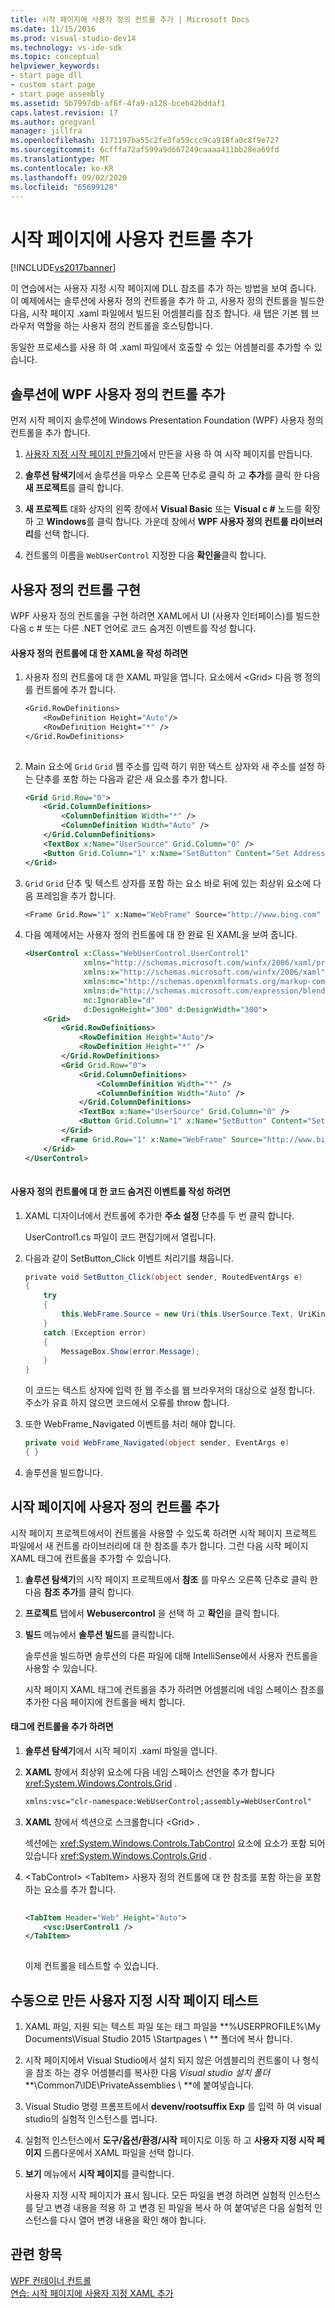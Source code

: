 ```yaml
---
title: 시작 페이지에 사용자 정의 컨트롤 추가 | Microsoft Docs
ms.date: 11/15/2016
ms.prod: visual-studio-dev14
ms.technology: vs-ide-sdk
ms.topic: conceptual
helpviewer_keywords:
- start page dll
- custom start page
- start page assembly
ms.assetid: 5b7997db-af6f-4fa9-a128-bceb42bddaf1
caps.latest.revision: 17
ms.author: gregvanl
manager: jillfra
ms.openlocfilehash: 1171197ba55c2fe3fa59ccc9ca918fa0c8f9e727
ms.sourcegitcommit: 6cfffa72af599a9d667249caaaa411bb28ea69fd
ms.translationtype: MT
ms.contentlocale: ko-KR
ms.lasthandoff: 09/02/2020
ms.locfileid: "65699128"
---
```

# <a name="adding-user-control-to-the-start-page"></a>시작 페이지에 사용자 컨트롤 추가
[!INCLUDE[vs2017banner](../includes/vs2017banner.md)]

이 연습에서는 사용자 지정 시작 페이지에 DLL 참조를 추가 하는 방법을 보여 줍니다. 이 예제에서는 솔루션에 사용자 정의 컨트롤을 추가 하 고, 사용자 정의 컨트롤을 빌드한 다음, 시작 페이지 .xaml 파일에서 빌드된 어셈블리를 참조 합니다. 새 탭은 기본 웹 브라우저 역할을 하는 사용자 정의 컨트롤을 호스팅합니다.  
  
 동일한 프로세스를 사용 하 여 .xaml 파일에서 호출할 수 있는 어셈블리를 추가할 수 있습니다.  
  
## <a name="adding-a-wpf-user-control-to-the-solution"></a>솔루션에 WPF 사용자 정의 컨트롤 추가  
 먼저 시작 페이지 솔루션에 Windows Presentation Foundation (WPF) 사용자 정의 컨트롤을 추가 합니다.  
  
1. [사용자 지정 시작 페이지 만들기](../extensibility/creating-a-custom-start-page.md)에서 만든을 사용 하 여 시작 페이지를 만듭니다.  
  
2. **솔루션 탐색기**에서 솔루션을 마우스 오른쪽 단추로 클릭 하 고 **추가**를 클릭 한 다음 **새 프로젝트**를 클릭 합니다.  
  
3. **새 프로젝트** 대화 상자의 왼쪽 창에서 **Visual Basic** 또는 **Visual c #** 노드를 확장 하 고 **Windows**를 클릭 합니다. 가운데 창에서 **WPF 사용자 정의 컨트롤 라이브러리**를 선택 합니다.  
  
4. 컨트롤의 이름을 `WebUserControl` 지정한 다음 **확인을**클릭 합니다.  
  
## <a name="implementing-the-user-control"></a>사용자 정의 컨트롤 구현  
 WPF 사용자 정의 컨트롤을 구현 하려면 XAML에서 UI (사용자 인터페이스)를 빌드한 다음 c # 또는 다른 .NET 언어로 코드 숨겨진 이벤트를 작성 합니다.  
  
#### <a name="to-write-the-xaml-for-the-user-control"></a>사용자 정의 컨트롤에 대 한 XAML을 작성 하려면  
  
1. 사용자 정의 컨트롤에 대 한 XAML 파일을 엽니다. 요소에서 \<Grid> 다음 행 정의를 컨트롤에 추가 합니다.  
  
    ```vb  
    <Grid.RowDefinitions>  
        <RowDefinition Height="Auto"/>  
        <RowDefinition Height="*" />  
    </Grid.RowDefinitions>  
  
    ```  
  
2. Main 요소에 `Grid` `Grid` 웹 주소를 입력 하기 위한 텍스트 상자와 새 주소를 설정 하는 단추를 포함 하는 다음과 같은 새 요소를 추가 합니다.  
  
    ```xml  
    <Grid Grid.Row="0">  
        <Grid.ColumnDefinitions>  
            <ColumnDefinition Width="*" />  
            <ColumnDefinition Width="Auto" />  
        </Grid.ColumnDefinitions>  
        <TextBox x:Name="UserSource" Grid.Column="0" />  
        <Button Grid.Column="1" x:Name="SetButton" Content="Set Address" Click="SetButton_Click" />  
    </Grid>  
    ```  
  
3. `Grid` `Grid` 단추 및 텍스트 상자를 포함 하는 요소 바로 뒤에 있는 최상위 요소에 다음 프레임을 추가 합니다.  
  
    ```vb  
    <Frame Grid.Row="1" x:Name="WebFrame" Source="http://www.bing.com" Navigated="WebFrame_Navigated" />  
    ```  
  
4. 다음 예제에서는 사용자 정의 컨트롤에 대 한 완료 된 XAML을 보여 줍니다.  
  
    ```xml  
    <UserControl x:Class="WebUserControl.UserControl1"  
                 xmlns="http://schemas.microsoft.com/winfx/2006/xaml/presentation"  
                 xmlns:x="http://schemas.microsoft.com/winfx/2006/xaml"  
                 xmlns:mc="http://schemas.openxmlformats.org/markup-compatibility/2006"   
                 xmlns:d="http://schemas.microsoft.com/expression/blend/2008"   
                 mc:Ignorable="d"   
                 d:DesignHeight="300" d:DesignWidth="300">  
        <Grid>  
            <Grid.RowDefinitions>  
                <RowDefinition Height="Auto"/>  
                <RowDefinition Height="*" />  
            </Grid.RowDefinitions>  
            <Grid Grid.Row="0">  
                <Grid.ColumnDefinitions>  
                    <ColumnDefinition Width="*" />  
                    <ColumnDefinition Width="Auto" />  
                </Grid.ColumnDefinitions>  
                <TextBox x:Name="UserSource" Grid.Column="0" />  
                <Button Grid.Column="1" x:Name="SetButton" Content="Set Address" Click="SetButton_Click" />  
            </Grid>  
            <Frame Grid.Row="1" x:Name="WebFrame" Source="http://www.bing.com" Navigated="WebFrame_Navigated" />  
        </Grid>  
    </UserControl>  
  
    ```  
  
#### <a name="to-write-the-code-behind-events-for-the-user-control"></a>사용자 정의 컨트롤에 대 한 코드 숨겨진 이벤트를 작성 하려면  
  
1. XAML 디자이너에서 컨트롤에 추가한 **주소 설정** 단추를 두 번 클릭 합니다.  
  
     UserControl1.cs 파일이 코드 편집기에서 열립니다.  
  
2. 다음과 같이 SetButton_Click 이벤트 처리기를 채웁니다.  
  
    ```csharp  
    private void SetButton_Click(object sender, RoutedEventArgs e)  
    {  
        try  
        {  
            this.WebFrame.Source = new Uri(this.UserSource.Text, UriKind.Absolute);  
        }  
        catch (Exception error)  
        {  
            MessageBox.Show(error.Message);  
        }  
    }  
    ```  
  
     이 코드는 텍스트 상자에 입력 한 웹 주소를 웹 브라우저의 대상으로 설정 합니다. 주소가 유효 하지 않으면 코드에서 오류를 throw 합니다.  
  
3. 또한 WebFrame_Navigated 이벤트를 처리 해야 합니다.  
  
    ```csharp  
    private void WebFrame_Navigated(object sender, EventArgs e)  
    { }  
    ```  
  
4. 솔루션을 빌드합니다.  
  
## <a name="adding-the-user-control-to-the-start-page"></a>시작 페이지에 사용자 정의 컨트롤 추가  
 시작 페이지 프로젝트에서이 컨트롤을 사용할 수 있도록 하려면 시작 페이지 프로젝트 파일에서 새 컨트롤 라이브러리에 대 한 참조를 추가 합니다. 그런 다음 시작 페이지 XAML 태그에 컨트롤을 추가할 수 있습니다.  
  
1. **솔루션 탐색기**의 시작 페이지 프로젝트에서 **참조** 를 마우스 오른쪽 단추로 클릭 한 다음 **참조 추가**를 클릭 합니다.  
  
2. **프로젝트** 탭에서 **Webusercontrol** 을 선택 하 고 **확인**을 클릭 합니다.  
  
3. **빌드** 메뉴에서 **솔루션 빌드**를 클릭합니다.  
  
    솔루션을 빌드하면 솔루션의 다른 파일에 대해 IntelliSense에서 사용자 컨트롤을 사용할 수 있습니다.  
  
   시작 페이지 XAML 태그에 컨트롤을 추가 하려면 어셈블리에 네임 스페이스 참조를 추가한 다음 페이지에 컨트롤을 배치 합니다.  
  
#### <a name="to-add-the-control-to-the-markup"></a>태그에 컨트롤을 추가 하려면  
  
1. **솔루션 탐색기**에서 시작 페이지 .xaml 파일을 엽니다.  
  
2. **XAML** 창에서 최상위 요소에 다음 네임 스페이스 선언을 추가 합니다 <xref:System.Windows.Controls.Grid> .  
  
   ```xml  
   xmlns:vsc="clr-namespace:WebUserControl;assembly=WebUserControl"  
   ```  
  
3. **XAML** 창에서 섹션으로 스크롤합니다 \<Grid> .  
  
    섹션에는 <xref:System.Windows.Controls.TabControl> 요소에 요소가 포함 되어 있습니다 <xref:System.Windows.Controls.Grid> .  
  
4. \<TabControl> \<TabItem> 사용자 정의 컨트롤에 대 한 참조를 포함 하는을 포함 하는 요소를 추가 합니다.  
  
   ```xml  
  
   <TabItem Header="Web" Height="Auto">  
       <vsc:UserControl1 />  
   </TabItem>  
  
   ```  
  
   이제 컨트롤을 테스트할 수 있습니다.  
  
## <a name="testing-a-manually-created-custom-start-page"></a>수동으로 만든 사용자 지정 시작 페이지 테스트  
  
1. XAML 파일, 지원 되는 텍스트 파일 또는 태그 파일을 **%USERPROFILE%\My Documents\Visual Studio 2015 \Startpages \\ ** 폴더에 복사 합니다.  
  
2. 시작 페이지에서 Visual Studio에서 설치 되지 않은 어셈블리의 컨트롤이 나 형식을 참조 하는 경우 어셈블리를 복사한 다음 _Visual studio 설치 폴더_**\Common7\IDE\PrivateAssemblies \\ **에 붙여넣습니다.  
  
3. Visual Studio 명령 프롬프트에서 **devenv/rootsuffix Exp** 를 입력 하 여 visual studio의 실험적 인스턴스를 엽니다.  
  
4. 실험적 인스턴스에서 **도구/옵션/환경/시작** 페이지로 이동 하 고 **사용자 지정 시작 페이지** 드롭다운에서 XAML 파일을 선택 합니다.  
  
5. **보기** 메뉴에서 **시작 페이지**를 클릭합니다.  
  
     사용자 지정 시작 페이지가 표시 됩니다. 모든 파일을 변경 하려면 실험적 인스턴스를 닫고 변경 내용을 적용 하 고 변경 된 파일을 복사 하 여 붙여넣은 다음 실험적 인스턴스를 다시 열어 변경 내용을 확인 해야 합니다.  
  
## <a name="see-also"></a>관련 항목  
 [WPF 컨테이너 컨트롤](https://msdn.microsoft.com/a0177167-d7db-4205-9607-8ae316952566)   
 [연습: 시작 페이지에 사용자 지정 XAML 추가](../extensibility/walkthrough-adding-custom-xaml-to-the-start-page.md)
